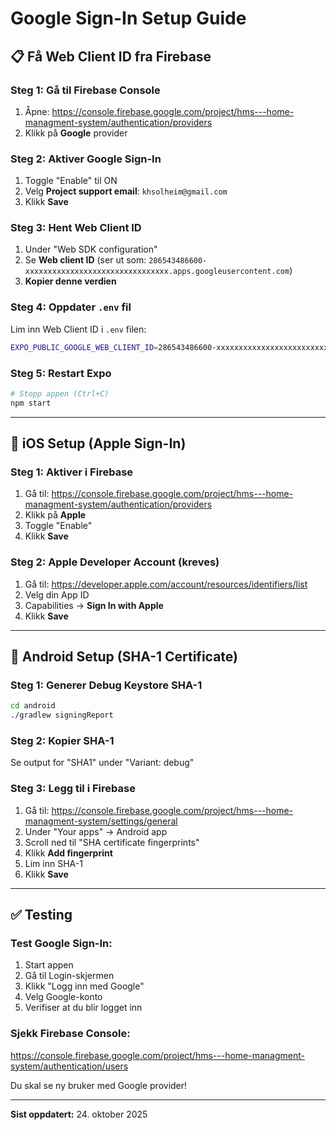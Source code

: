 # Google Sign-In Setup Guide

## 📋 Få Web Client ID fra Firebase

### Steg 1: Gå til Firebase Console
1. Åpne: https://console.firebase.google.com/project/hms---home-managment-system/authentication/providers
2. Klikk på **Google** provider

### Steg 2: Aktiver Google Sign-In
1. Toggle "Enable" til ON
2. Velg **Project support email**: `khsolheim@gmail.com`
3. Klikk **Save**

### Steg 3: Hent Web Client ID
1. Under "Web SDK configuration"
2. Se **Web client ID** (ser ut som: `286543486600-xxxxxxxxxxxxxxxxxxxxxxxxxxxxxxxx.apps.googleusercontent.com`)
3. **Kopier denne verdien**

### Steg 4: Oppdater `.env` fil
Lim inn Web Client ID i `.env` filen:

```bash
EXPO_PUBLIC_GOOGLE_WEB_CLIENT_ID=286543486600-xxxxxxxxxxxxxxxxxxxxxxxxxxxxxxxx.apps.googleusercontent.com
```

### Steg 5: Restart Expo
```bash
# Stopp appen (Ctrl+C)
npm start
```

---

## 🍎 iOS Setup (Apple Sign-In)

### Steg 1: Aktiver i Firebase
1. Gå til: https://console.firebase.google.com/project/hms---home-managment-system/authentication/providers
2. Klikk på **Apple**
3. Toggle "Enable"
4. Klikk **Save**

### Steg 2: Apple Developer Account (kreves)
1. Gå til: https://developer.apple.com/account/resources/identifiers/list
2. Velg din App ID
3. Capabilities → **Sign In with Apple**
4. Klikk **Save**

---

## 🤖 Android Setup (SHA-1 Certificate)

### Steg 1: Generer Debug Keystore SHA-1
```bash
cd android
./gradlew signingReport
```

### Steg 2: Kopier SHA-1
Se output for "SHA1" under "Variant: debug"

### Steg 3: Legg til i Firebase
1. Gå til: https://console.firebase.google.com/project/hms---home-managment-system/settings/general
2. Under "Your apps" → Android app
3. Scroll ned til "SHA certificate fingerprints"
4. Klikk **Add fingerprint**
5. Lim inn SHA-1
6. Klikk **Save**

---

## ✅ Testing

### Test Google Sign-In:
1. Start appen
2. Gå til Login-skjermen
3. Klikk "Logg inn med Google"
4. Velg Google-konto
5. Verifiser at du blir logget inn

### Sjekk Firebase Console:
https://console.firebase.google.com/project/hms---home-managment-system/authentication/users

Du skal se ny bruker med Google provider!

---

**Sist oppdatert:** 24. oktober 2025

